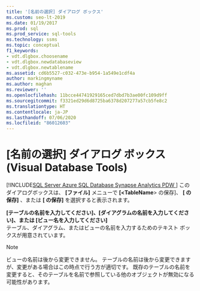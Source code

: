 ```yaml
---
title: '[名前の選択] ダイアログ ボックス'
ms.custom: seo-lt-2019
ms.date: 01/19/2017
ms.prod: sql
ms.prod_service: sql-tools
ms.technology: ssms
ms.topic: conceptual
f1_keywords:
- vdt.dlgbox.choosename
- vdt.dlgbox.newdatabaseview
- vdt.dlgbox.newtablename
ms.assetid: cd6b5527-c032-473e-b954-1a549e1cdf4a
author: markingmyname
ms.author: maghan
ms.reviewer: ''
ms.openlocfilehash: 11bcce44741929165ced7dbd7b3ae00fc109d9ff
ms.sourcegitcommit: f3321ed29d6d8725ba6378d207277a57cb5fe8c2
ms.translationtype: HT
ms.contentlocale: ja-JP
ms.lasthandoff: 07/06/2020
ms.locfileid: "86012603"
---
```

# <a name="choose-name-dialog-box-visual-database-tools"></a>[名前の選択] ダイアログ ボックス (Visual Database Tools)
[!INCLUDE[SQL Server Azure SQL Database Synapse Analytics PDW ](../../includes/applies-to-version/sql-asdb-asdbmi-asa-pdw.md)]
このダイアログボックスは、 **[ファイル]** メニューで **[\<TableName**> の保存]、 **[<DiagramName> の保存]** 、または **[<ViewName> の保存]** を選択すると表示されます。  
  
**[テーブルの名前を入力してください]、[ダイアグラムの名前を入力してください]、または [ビュー名を入力してください]**  
テーブル、ダイアグラム、またはビューの名前を入力するためのテキスト ボックスが用意されています。  
  
> [!NOTE]  
> ビューの名前は後から変更できません。 テーブルの名前は後から変更できますが、変更がある場合はこの時点で行う方が適切です。 既存のテーブルの名前を変更すると、そのテーブルを名前で参照している他のオブジェクトが無効になる可能性があります。  
  
